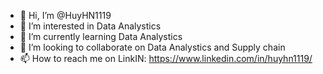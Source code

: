- 👋 Hi, I’m @HuyHN1119
- 👀 I’m interested in Data Analystics
- 🌱 I’m currently learning Data Analystics
- 💞️ I’m looking to collaborate on Data Analystics and Supply chain
- 📫 How to reach me on LinkIN: https://www.linkedin.com/in/huyhn1119/

<!---
HuyHN1119/HuyHN1119 is a ✨ special ✨ repository because its `README.md` (this file) appears on your GitHub profile.
You can click the Preview link to take a look at your changes.
--->
